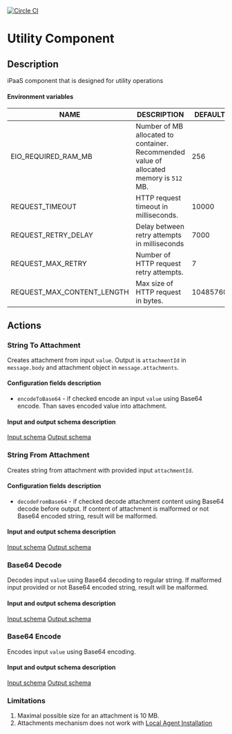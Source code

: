[![Circle CI][circle-image]][circle-url]

# Utility Component 
## Description
iPaaS component that is designed for utility operations

#### Environment variables 
| NAME                       | DESCRIPTION                                                                             | DEFAULT   | OPTIONAL |
|----------------------------|-----------------------------------------------------------------------------------------|-----------|----------|
| EIO_REQUIRED_RAM_MB        | Number of MB allocated to container. Recommended value of allocated memory is `512` MB. | 256       | true     |
| REQUEST_TIMEOUT            | HTTP request timeout in milliseconds.                                                   | 10000     | true     |
| REQUEST_RETRY_DELAY        | Delay between retry attempts in milliseconds                                            | 7000      | true     |
| REQUEST_MAX_RETRY          | Number of HTTP request retry attempts.                                                  | 7         | true     |
| REQUEST_MAX_CONTENT_LENGTH | Max size of HTTP request in bytes.                                                      | 10485760 | true     |

## Actions

### String To Attachment
Creates attachment from input `value`. Output is `attachmentId` in `message.body` and attachment object in `message.attachments`.
#### Configuration fields description
* `encodeToBase64` - if checked encode an input `value` using Base64 encode. Than saves encoded value into attachment. 
#### Input and output schema description
[Input schema](lib/schemas/upload.in.json) 
[Output schema](lib/schemas/upload.out.json)

### String From Attachment
Creates string from attachment with provided input `attachmentId`. 
#### Configuration fields description
* `decodeFromBase64` - if checked decode attachment content using Base64 decode before output. If content of attachment is malformed or not Base64 encoded string, result will be malformed.  
#### Input and output schema description
[Input schema](lib/schemas/download.in.json) 
[Output schema](lib/schemas/download.out.json)

### Base64 Decode
Decodes input `value` using Base64 decoding to regular string. If malformed input provided or not Base64 encoded string, result will be malformed. 
#### Input and output schema description
[Input schema](lib/schemas/base64.in.json) 
[Output schema](lib/schemas/base64.out.json)

### Base64 Encode
Encodes input `value` using Base64 encoding.
#### Input and output schema description
[Input schema](lib/schemas/base64.in.json) 
[Output schema](lib/schemas/base64.out.json)

### Limitations
1. Maximal possible size for an attachment is 10 MB.
2. Attachments mechanism does not work with [Local Agent Installation](https://support.elastic.io/support/solutions/articles/14000076461-announcing-the-local-agent-)

[circle-image]: https://circleci.com/gh/elasticio/utility-component/tree/master.svg?style=svg&circle-token=b94cb1063f2907ae74bb4a87e220e95491c932d1
[circle-url]: https://circleci.com/gh/elasticio/utility-component/tree/master
